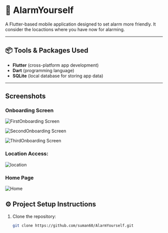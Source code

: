 # 🌿 AlarmYourself 

A Flutter-based mobile application designed to set alarm more friendly. It consider the locactions where you have now for alarming.   

---

## 📦 Tools & Packages Used
- **Flutter** (cross-platform app development)
- **Dart** (programming language)
- **SQLite** (local database for storing app data)

---
## Screenshots

### Onboarding Screen 
![FirstOnboarding Screen](assets/screenshots/screenshot1.png)

![SecondOnboarding Screen](assets/screenshots/screenshot2.png)

![ThirdOnboarding Screen](assets/screenshots/screenshot3.png)

### Location Access:
![location](assets/screenshots/screenshot4.png)

### Home Page
![Home](assets/screenshots/screenshot5.png)
## ⚙️ Project Setup Instructions


1. Clone the repository:
   ```bash
   git clone https://github.com/suman60/AlarmYourself.git
